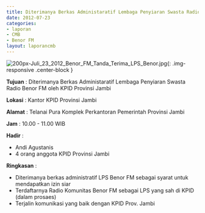 ```yaml
---
title: Diterimanya Berkas Administaratif Lembaga Penyiaran Swasta Radio Benor FM oleh KPID Provinsi Jambi
date: 2012-07-23
categories:
- laporan
- CMB
- Benor FM
layout: laporancmb
---
```


![200px-Juli_23_2012_Benor_FM_Tanda_Terima_LPS_Benor.jpg](/uploads/200px-Juli_23_2012_Benor_FM_Tanda_Terima_LPS_Benor.jpg){: .img-responsive .center-block }	
	
**Tujuan** :	Diterimanya Berkas Administaratif Lembaga Penyiaran Swasta Radio Benor FM oleh KPID Provinsi Jambi
	
**Lokasi** :	Kantor KPID Provinsi Jambi
	
**Alamat** : 	Telanai Pura Komplek Perkantoran Pemerintah Provinsi Jambi
	
**Jam** :	10.00 - 11.00 WIB
	
**Hadir** :	
*	Andi Agustanis
*	4 orang anggota KPID Provinsi Jambi

**Ringkasan** :	
*	Diterimanya berkas administratif LPS Benor FM sebagai syarat untuk mendapatkan izin siar
*	Terdaftarnya Radio Komunitas Benor FM sebagai LPS yang sah di KPID (dalam prosaes)
*	Terjalin komunikasi yang baik dengan KPID Prov. Jambi
